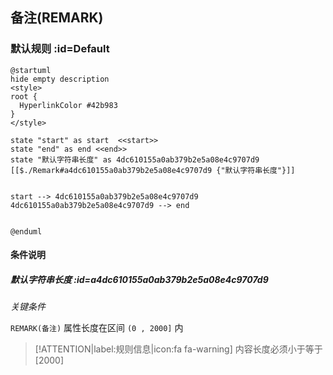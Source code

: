 ## 备注(REMARK) <!-- {docsify-ignore-all} -->

   

### 默认规则 :id=Default

```plantuml
@startuml
hide empty description
<style>
root {
  HyperlinkColor #42b983
}
</style>

state "start" as start  <<start>>
state "end" as end <<end>>
state "默认字符串长度" as 4dc610155a0ab379b2e5a08e4c9707d9 [[$./Remark#a4dc610155a0ab379b2e5a08e4c9707d9 {"默认字符串长度"}]]


start --> 4dc610155a0ab379b2e5a08e4c9707d9 
4dc610155a0ab379b2e5a08e4c9707d9 --> end 


@enduml
```

#### 条件说明

##### 默认字符串长度 :id=a4dc610155a0ab379b2e5a08e4c9707d9


*关键条件*


`REMARK(备注)` 属性长度在区间 `(0 , 2000]` 内

> [!ATTENTION|label:规则信息|icon:fa fa-warning]
> 内容长度必须小于等于[2000]







